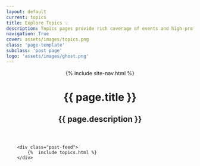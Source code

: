 ```yaml
---
layout: default
current: topics
title: Explore Topics 💡
description: Topics pages provide rich coverage of events and high-profile figures in the news. Each topic's page delivers a wide range of articles, photos, video, and more..
navigation: True
cover: assets/images/topics.png
class: 'page-template'
subclass: 'post page'
logo: 'assets/images/ghost.png'
---
```


<header class="site-header outer" style="background-image: url({{ site.baseurl }}{% if page.cover %}{{ page.cover }}{% else %}{{ site.cover }}{% endif %}">
    <div class="inner">
    	{% include site-nav.html %}
        <div class="site-header-content">
            <h1 class="site-title">{{ page.title }}</h1>
            <h2 class="site-description">
                    {{ page.description }}
            </h2>
        </div>
    </div>
</header>

<main id="site-main" class="site-main outer" role="main">

        <div class="post-feed">
            {%  include topics.html %}
        </div>

</main>
